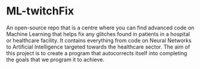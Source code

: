 # ML-twitchFix
An open-source repo that is a centre where you can find advanced code on Machine Learning that helps fix any glitches found in patients in a hospital or healthcare facility. It contains everything from code on Neural Networks to Artificial Intelligence targeted towards the healthcare sector. The aim of this project is to create a program that autocorrects itself into completing the goals that we program it to achieve.
